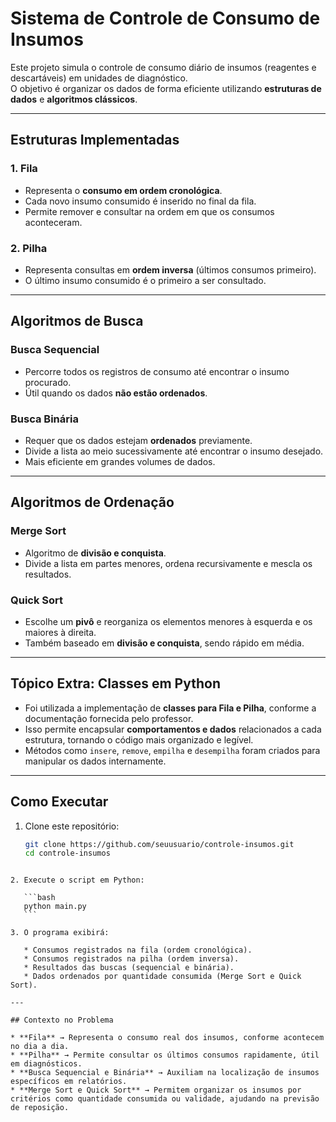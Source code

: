 # Sistema de Controle de Consumo de Insumos

Este projeto simula o controle de consumo diário de insumos (reagentes e descartáveis) em unidades de diagnóstico.  
O objetivo é organizar os dados de forma eficiente utilizando **estruturas de dados** e **algoritmos clássicos**.

---

## Estruturas Implementadas

### 1. Fila
- Representa o **consumo em ordem cronológica**.
- Cada novo insumo consumido é inserido no final da fila.
- Permite remover e consultar na ordem em que os consumos aconteceram.

### 2. Pilha
- Representa consultas em **ordem inversa** (últimos consumos primeiro).
- O último insumo consumido é o primeiro a ser consultado.

---

## Algoritmos de Busca

### Busca Sequencial
- Percorre todos os registros de consumo até encontrar o insumo procurado.
- Útil quando os dados **não estão ordenados**.

### Busca Binária
- Requer que os dados estejam **ordenados** previamente.
- Divide a lista ao meio sucessivamente até encontrar o insumo desejado.
- Mais eficiente em grandes volumes de dados.

---

## Algoritmos de Ordenação

### Merge Sort
- Algoritmo de **divisão e conquista**.
- Divide a lista em partes menores, ordena recursivamente e mescla os resultados.

### Quick Sort
- Escolhe um **pivô** e reorganiza os elementos menores à esquerda e os maiores à direita.
- Também baseado em **divisão e conquista**, sendo rápido em média.

---

## Tópico Extra: Classes em Python
- Foi utilizada a implementação de **classes para Fila e Pilha**, conforme a documentação fornecida pelo professor.
- Isso permite encapsular **comportamentos e dados** relacionados a cada estrutura, tornando o código mais organizado e legível.
- Métodos como `insere`, `remove`, `empilha` e `desempilha` foram criados para manipular os dados internamente.

---
## Como Executar

1. Clone este repositório:
   ```bash
   git clone https://github.com/seuusuario/controle-insumos.git
   cd controle-insumos
````

2. Execute o script em Python:

   ```bash
   python main.py
   ```

3. O programa exibirá:

   * Consumos registrados na fila (ordem cronológica).
   * Consumos registrados na pilha (ordem inversa).
   * Resultados das buscas (sequencial e binária).
   * Dados ordenados por quantidade consumida (Merge Sort e Quick Sort).

---

## Contexto no Problema

* **Fila** → Representa o consumo real dos insumos, conforme acontecem no dia a dia.
* **Pilha** → Permite consultar os últimos consumos rapidamente, útil em diagnósticos.
* **Busca Sequencial e Binária** → Auxiliam na localização de insumos específicos em relatórios.
* **Merge Sort e Quick Sort** → Permitem organizar os insumos por critérios como quantidade consumida ou validade, ajudando na previsão de reposição.

